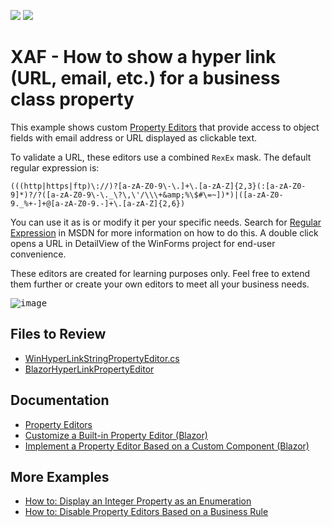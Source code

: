 <!-- default badges list -->
[![](https://img.shields.io/badge/Open_in_DevExpress_Support_Center-FF7200?style=flat-square&logo=DevExpress&logoColor=white)](https://supportcenter.devexpress.com/ticket/details/E2096)
[![](https://img.shields.io/badge/📖_How_to_use_DevExpress_Examples-e9f6fc?style=flat-square)](https://docs.devexpress.com/GeneralInformation/403183)
<!-- default badges end -->
# XAF - How to show a hyper link (URL, email, etc.) for a business class property

 This example shows custom [Property Editors](https://docs.devexpress.com/eXpressAppFramework/113097/ui-construction/view-items-and-property-editors/property-editors) that provide access to object fields with email address or URL displayed as clickable text.

To validate a URL, these editors use a combined `RexEx` mask. The default regular expression is:

```
(((http|https|ftp)\://)?[a-zA-Z0-9\-\.]+\.[a-zA-Z]{2,3}(:[a-zA-Z0-9]*)?/?([a-zA-Z0-9\-\._\?\,\'/\\\+&amp;%\$#\=~])*)|([a-zA-Z0-9._%+-]+@[a-zA-Z0-9.-]+\.[a-zA-Z]{2,6})
```

You can use it as is or modify it per your specific needs. Search for [Regular Expression](https://learn.microsoft.com/en-us/dotnet/standard/base-types/regular-expression-language-quick-reference) in MSDN for more information on how to do this.
A double click opens a URL in DetailView of the WinForms project for end-user convenience.

These editors are created for learning purposes only. Feel free to extend them further or create your own editors to meet all your business needs.

<kbd>![image](https://user-images.githubusercontent.com/14300209/227552053-d0e508b7-832c-4579-934d-2624ca8de589.png)</kbd>

## Files to Review

* [WinHyperLinkStringPropertyEditor.cs](./CS/EFCore/HyperLinkEditorEF/HyperLinkEditorEF.Win/Editors/WinHyperLinkStringPropertyEditor.cs) 
* [BlazorHyperLinkPropertyEditor](./CS/EFCore/HyperLinkEditorEF/HyperLinkEditorEF.Blazor.Server/Editors/HyperLinkPropertyEditor)

## Documentation

* [Property Editors](https://docs.devexpress.com/eXpressAppFramework/113097/ui-construction/view-items-and-property-editors/property-editors)
* [Customize a Built-in Property Editor (Blazor)](https://docs.devexpress.com/eXpressAppFramework/402188/ui-construction/view-items-and-property-editors/property-editors/customize-a-built-in-property-editor-blazor)
* [Implement a Property Editor Based on a Custom Component (Blazor)](https://docs.devexpress.com/eXpressAppFramework/402189/ui-construction/view-items-and-property-editors/property-editors/implement-a-property-editor-based-on-custom-components-blazor)

## More Examples

* [How to: Display an Integer Property as an Enumeration](https://github.com/DevExpress-Examples/XAF_how-to-display-an-integer-property-as-an-enumeration-e4925)
* [How to: Disable Property Editors Based on a Business Rule](https://github.com/DevExpress-Examples/XAF_how-to-disable-property-editors-based-on-a-business-rule-e1672)
